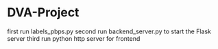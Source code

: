 # DVA-Project


first run labels_pbps.py
second run backend_server.py to start the Flask server
third run python http server for frontend
